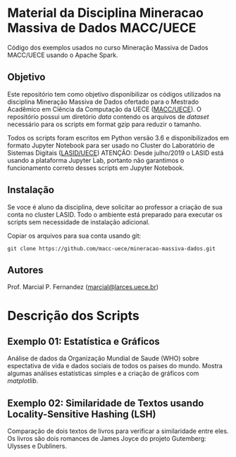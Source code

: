 # Material da Disciplina Mineracao Massiva de Dados MACC/UECE

Código dos exemplos usados no curso Mineração Massiva de Dados MACC/UECE usando o Apache Spark.

## Objetivo

Este repositório tem como objetivo disponibilizar os códigos utilizados na disciplina Mineração Massiva de Dados ofertado para o Mestrado Acadêmico em Ciência da Computação da UECE ([MACC/UECE](https://www.uece.br/macc)). O repositório possui um diretório *data* contendo os arquivos de *dataset* necessário para os scripts em format gzip para reduzir o tamanho. 

Todos os scripts foram escritos em Python versão 3.6 e disponibilizados em formato Jupyter Notebook para ser usado no Cluster do Laboratório de Sistemas Digitais ([LASID/UECE](https://lasid.uece.br)) ATENÇÃO: Desde julho/2019 o LASID está usando a plataforma Jupyter Lab, portanto não garantimos o funcionamento correto desses scripts em Jupyter Notebook.

## Instalação

Se voce é aluno da disciplina, deve solicitar ao professor a criação de sua conta no cluster LASID. Todo o ambiente está preparado para executar os scripts sem necessidade de instalação adicional.

Copiar os arquivos para sua conta usando git:

```
git clone https://github.com/macc-uece/mineracao-massiva-dados.git
```

## Autores

Prof. Marcial P. Fernandez (marcial@larces.uece.br)


# Descrição dos Scripts

## Exemplo 01: Estatística e Gráficos

Análise de dados da Organização Mundial de Saude (WHO) sobre espectativa de vida e dados sociais de todos os paises do mundo. Mostra algumas análises estatísticas simples e a criação de gráficos com *matplotlib*.

## Exemplo 02: Similaridade de Textos usando Locality-Sensitive Hashing (LSH)

Comparação de dois textos de livros para verificar a similaridade entre eles. Os livros são dois romances de James Joyce do projeto Gutemberg: Ulysses e Dubliners.









